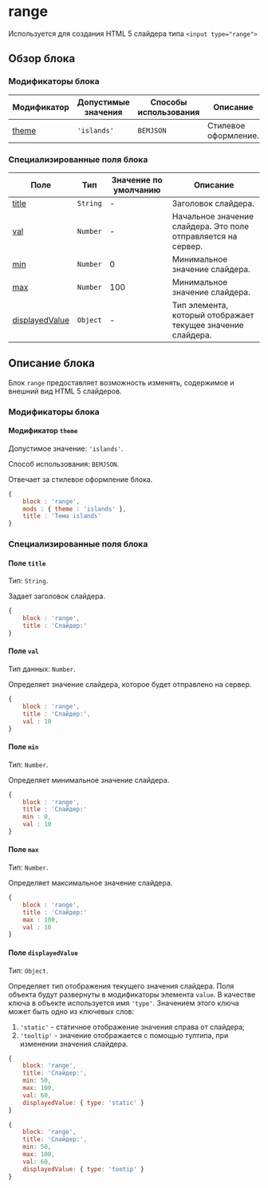 # range

Используется для создания HTML 5 слайдера типа ```<input type="range">```

## Обзор блока

### Модификаторы блока

| Модификатор | Допустимые значения | Способы использования | Описание |
| ----------- | ------------------- | -------------------- | -------- |
| <a href='#rangethemes'>theme</a> | <code>'islands'</code> | <code>BEMJSON</code> | Стилевое оформление. |

### Специализированные поля блока

| Поле | Тип | Значение по умолчанию | Описание |
| ---- | --- | --------------------- | -------- |
| <a href="#rangetitle">title</a> | <code>String</code> | - | Заголовок слайдера. |
| <a href="#rangeval">val</a> | <code>Number</code> | - | Начальное значение слайдера. Это поле отправляется на сервер. |
| <a href="#rangemin">min</a> | <code>Number</code> | 0 | Минимальное значение слайдера. |
| <a href="#rangemin">max</a> | <code>Number</code> | 100 | Минимальное значение слайдера. |
| <a href="#rangedisplayedvalue">displayedValue</a> | <code>Object</code> | - | Тип элемента, который отображает текущее значение слайдера. |

## Описание блока

Блок `range` предоставляет возможность изменять, содержимое и внешний вид  HTML 5 слайдеров.

### Модификаторы блока

<a name="rangethemes"></a>

#### Модификатор `theme`

Допустимое значение: `'islands'`.

Способ использования: `BEMJSON`.

Отвечает за стилевое оформление блока.

```js
{
    block : 'range',
    mods : { theme : 'islands' },
    title : 'Тема islands'
}
```

### Специализированные поля блока

<a name="rangetitle"></a>

#### Поле `title`

Тип: `String`.

Задает заголовок слайдера.

```js
{
    block : 'range',
    title : 'Слайдер:'
}
```

<a name="rangeval"></a>

#### Поле `val`

Тип данных: `Number`.

Определяет значение слайдера, которое будет отправлено на сервер.

```js
{
    block : 'range',
    title : 'Слайдер:',
    val : 10
}
```

<a name="rangemin"></a>

#### Поле `min`

Тип: `Number`.

Определяет минимальное значение слайдера.

```js
{
    block : 'range',
    title : 'Слайдер:'
    min : 0,
    val : 10
}
```

<a name="rangemax"></a>

#### Поле `max`

Тип: `Number`.

Определяет максимальное значение слайдера.

```js
{
    block : 'range',
    title : 'Слайдер:'
    max : 100,
    val : 10
}
```

<a name="rangedisplayedvalue"></a>

#### Поле `displayedValue`

Тип: `Object`.

Определяет тип отображения текущего значения слайдера. Поля объекта будут развернуты в модификаторы элемента ```value```.
В качестве ключа в объекте используется имя <code>'type'</code>.
Значением этого ключа может быть одно из ключевых слов:
  1. <code>'static'</code> - статичное отображение значения справа от слайдера;
  2. <code>'tooltip'</code> - значение отображается с помощью тултипа, при изменении значения слайдера.

```js
{
    block: 'range',
    title: 'Слайдер:',
    min: 50,
    max: 100,
    val: 60,
    displayedValue: { type: 'static' }
}
```
```js
{
    block: 'range',
    title: 'Слайдер:',
    min: 50,
    max: 100,
    val: 60,
    displayedValue: { type: 'tootip' }
}
```